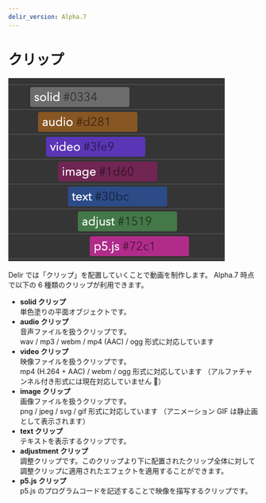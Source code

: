 ```yaml
---
delir_version: Alpha.7
---
```


# クリップ

![Clips](../../assets/usage/clip/clips.png)

Delir では「クリップ」を配置していくことで動画を制作します。
Alpha.7 時点で以下の 6 種類のクリップが利用できます。

- **solid クリップ**  
  単色塗りの平面オブジェクトです。
- **audio クリップ**  
  音声ファイルを扱うクリップです。  
  wav / mp3 / webm / mp4 (AAC) / ogg 形式に対応しています
- **video クリップ**  
  映像ファイルを扱うクリップです。  
  mp4 (H.264 + AAC) / webm / ogg 形式に対応しています
  （アルファチャンネル付き形式には現在対応していません ）
- **image クリップ**  
  画像ファイルを扱うクリップです。  
  png / jpeg / svg / gif 形式に対応しています
  （アニメーション GIF は静止画として表示されます）
- **text クリップ**  
  テキストを表示するクリップです。
- **adjustment クリップ**  
  調整クリップです。このクリップより下に配置されたクリップ全体に対して  
  調整クリップに適用されたエフェクトを適用することができます。
- **p5.js クリップ**  
  p5.js のプログラムコードを記述することで映像を描写するクリップです。
